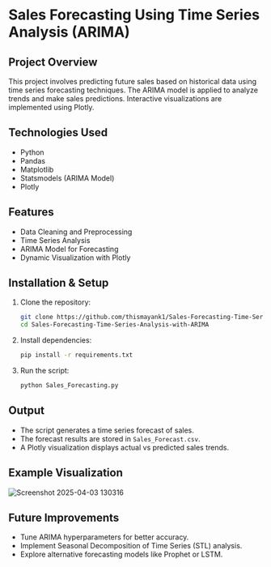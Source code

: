 # Sales Forecasting Using Time Series Analysis (ARIMA)

## Project Overview
This project involves predicting future sales based on historical data using time series forecasting techniques. The ARIMA model is applied to analyze trends and make sales predictions. Interactive visualizations are implemented using Plotly.

## Technologies Used
- Python
- Pandas
- Matplotlib
- Statsmodels (ARIMA Model)
- Plotly

## Features
- Data Cleaning and Preprocessing
- Time Series Analysis
- ARIMA Model for Forecasting
- Dynamic Visualization with Plotly

## Installation & Setup
1. Clone the repository:
   ```bash
   git clone https://github.com/thismayank1/Sales-Forecasting-Time-Series-Analysis-with-ARIMA.git
   cd Sales-Forecasting-Time-Series-Analysis-with-ARIMA
   ```
2. Install dependencies:
   ```bash
   pip install -r requirements.txt
   ```
3. Run the script:
   ```bash
   python Sales_Forecasting.py
   ```

## Output
- The script generates a time series forecast of sales.
- The forecast results are stored in `Sales_Forecast.csv`.
- A Plotly visualization displays actual vs predicted sales trends.

## Example Visualization
![Screenshot 2025-04-03 130316](https://github.com/user-attachments/assets/0e2311a8-506f-448a-93bc-7afefa5704af)


## Future Improvements
- Tune ARIMA hyperparameters for better accuracy.
- Implement Seasonal Decomposition of Time Series (STL) analysis.
- Explore alternative forecasting models like Prophet or LSTM.



